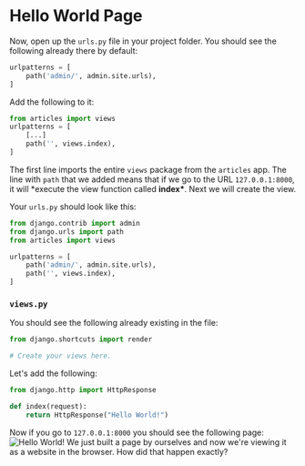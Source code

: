 # Hello World Page

Now, open up the `urls.py` file in your project folder. You should see the following already there by default:

```python
urlpatterns = [
    path('admin/', admin.site.urls),
]
```

Add the following to it:

```python
from articles import views
urlpatterns = [
    [...]
    path('', views.index),
]
```

The first line imports the entire `views` package from the `articles` app. The line with `path` that we added means that if we go to the URL `127.0.0.1:8000`, it will \*execute the view function called **index\***. Next we will create the view.

Your `urls.py` should look like this:

```python
from django.contrib import admin
from django.urls import path
from articles import views

urlpatterns = [
    path('admin/', admin.site.urls),
    path('', views.index),
]
```

### `views.py`

You should see the following already existing in the file:

```python
from django.shortcuts import render

# Create your views here.

```

Let's add the following:

```python
from django.http import HttpResponse

def index(request):
    return HttpResponse("Hello World!")
```

Now if you go to `127.0.0.1:8000` you should see the following page:
![Hello World!](https://i.imgur.com/qFh3OTR.png)
We just built a page by ourselves and now we're viewing it as a website in the browser. How did that happen exactly?

